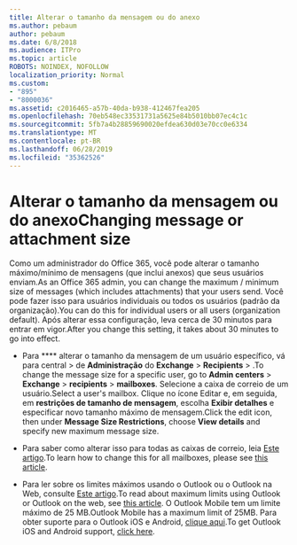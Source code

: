 ```yaml
---
title: Alterar o tamanho da mensagem ou do anexo
ms.author: pebaum
author: pebaum
ms.date: 6/8/2018
ms.audience: ITPro
ms.topic: article
ROBOTS: NOINDEX, NOFOLLOW
localization_priority: Normal
ms.custom:
- "895"
- "8000036"
ms.assetid: c2016465-a57b-40da-b938-412467fea205
ms.openlocfilehash: 70eb548ec33531731a5625e84b5010bb07ec4c1c
ms.sourcegitcommit: 5fb7a4b28859690020efdea630d03e70cc0e6334
ms.translationtype: MT
ms.contentlocale: pt-BR
ms.lasthandoff: 06/28/2019
ms.locfileid: "35362526"
---
```

# <a name="changing-message-or-attachment-size"></a><span data-ttu-id="65e62-102">Alterar o tamanho da mensagem ou do anexo</span><span class="sxs-lookup"><span data-stu-id="65e62-102">Changing message or attachment size</span></span>

<span data-ttu-id="65e62-103">Como um administrador do Office 365, você pode alterar o tamanho máximo/mínimo de mensagens (que inclui anexos) que seus usuários enviam.</span><span class="sxs-lookup"><span data-stu-id="65e62-103">As an Office 365 admin, you can change the maximum / minimum size of messages (which includes attachments) that your users send.</span></span> <span data-ttu-id="65e62-104">Você pode fazer isso para usuários individuais ou todos os usuários (padrão da organização).</span><span class="sxs-lookup"><span data-stu-id="65e62-104">You can do this for individual users or all users (organization default).</span></span> <span data-ttu-id="65e62-105">Após alterar essa configuração, leva cerca de 30 minutos para entrar em vigor.</span><span class="sxs-lookup"><span data-stu-id="65e62-105">After you change this setting, it takes about 30 minutes to go into effect.</span></span>
  
- <span data-ttu-id="65e62-106">Para \*\*\*\* alterar o tamanho da mensagem de um usuário específico, vá para central \> de **Administração** do **Exchange** \> **Recipients** \> .</span><span class="sxs-lookup"><span data-stu-id="65e62-106">To change the message size for a specific user, go to **Admin centers** \> **Exchange** \> **recipients** \> **mailboxes**.</span></span> <span data-ttu-id="65e62-107">Selecione a caixa de correio de um usuário.</span><span class="sxs-lookup"><span data-stu-id="65e62-107">Select a user's mailbox.</span></span> <span data-ttu-id="65e62-108">Clique no ícone Editar e, em seguida, em **restrições de tamanho de mensagem**, escolha **Exibir detalhes** e especificar novo tamanho máximo de mensagem.</span><span class="sxs-lookup"><span data-stu-id="65e62-108">Click the edit icon, then under **Message Size Restrictions**, choose **View details** and specify new maximum message size.</span></span>

- <span data-ttu-id="65e62-109">Para saber como alterar isso para todas as caixas de correio, leia [Este artigo](https://www.microsoft.com/microsoft-365/blog/2015/04/15/office-365-now-supports-larger-email-messages-up-to-150-mb/).</span><span class="sxs-lookup"><span data-stu-id="65e62-109">To learn how to change this for all mailboxes, please see [this article](https://www.microsoft.com/microsoft-365/blog/2015/04/15/office-365-now-supports-larger-email-messages-up-to-150-mb/).</span></span>

- <span data-ttu-id="65e62-110">Para ler sobre os limites máximos usando o Outlook ou o Outlook na Web, consulte [Este artigo](https://technet.microsoft.com/library/exchange-online-limits.aspx#MessageLimits).</span><span class="sxs-lookup"><span data-stu-id="65e62-110">To read about maximum limits using Outlook or Outlook on the web, see [this article](https://technet.microsoft.com/library/exchange-online-limits.aspx#MessageLimits).</span></span> <span data-ttu-id="65e62-111">O Outlook Mobile tem um limite máximo de 25 MB.</span><span class="sxs-lookup"><span data-stu-id="65e62-111">Outlook Mobile has a maximum limit of 25MB.</span></span> <span data-ttu-id="65e62-112">Para obter suporte para o Outlook iOS e Android, [clique aqui](https://support.office.com/article/Get-in-app-help-for-Outlook-for-iOS-and-Android-218a22d1-9fa5-4889-b689-de1c63493243).</span><span class="sxs-lookup"><span data-stu-id="65e62-112">To get Outlook iOS and Android support, [click here](https://support.office.com/article/Get-in-app-help-for-Outlook-for-iOS-and-Android-218a22d1-9fa5-4889-b689-de1c63493243).</span></span>
